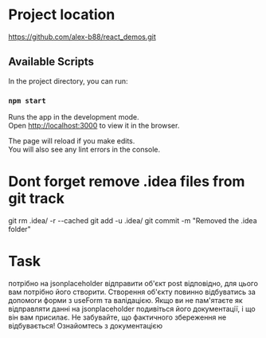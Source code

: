 # Project location
https://github.com/alex-b88/react_demos.git

## Available Scripts

In the project directory, you can run:

### `npm start`

Runs the app in the development mode.\
Open [http://localhost:3000](http://localhost:3000) to view it in the browser.

The page will reload if you make edits.\
You will also see any lint errors in the console.


# Dont forget remove .idea files from git track
git rm .idea/ -r --cached
git add -u .idea/
git commit -m "Removed the .idea folder"

# Task
потрібно на jsonplaceholder відправити об'єкт post
відповідно, для цього вам потрібно його створити. Створення об'єкту повинно відбуватись за допомоги форми з useForm та валідацією.
Якщо ви не пам'ятаєте як відправляти данні на jsonplaceholder подивіться його документації, і що він вам присилає. Не забувайте, що фактичного збереження не відбувається! Ознайомтесь з документацією
